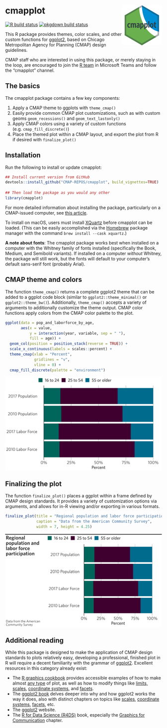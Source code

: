 
<!--

    ####### UUUUUUUU        ,ad8888ba,   88b           d88         db         88888888ba
    ####### :UUUUUUU       d8"'    `"8b  888b         d888        d88b        88      "8b
    #######. :UUUUUU      d8'            88`8b       d8'88       d8'`8b       88      ,8P
    ########  :UUUUU      88             88 `8b     d8' 88      d8'  `8b      88aaaaaa8P'
    #########:  :UUU      88             88  `8b   d8'  88     d8YaaaaY8b     88""""""'
    ##########:    '      Y8,            88   `8b d8'   88    d8""""""""8b    88
    #############:.        Y8a.    .a8P  88    `888'    88   d8'        `8b   88
    ################        `"Y8888Y"'   88     `8'     88  d8'          `8b  88
    
    
                                    PROUDLY PRESENTS
                                                                      88
                                                                      88                ,d
                                                                      88                88
 ,adPPYba,  88,dPYba,,adPYba,   ,adPPYYba,  8b,dPPYba,   8b,dPPYba,   88   ,adPPYba,  MM88MMM
a8"     ""  88P'   "88"    "8a  ""     `Y8  88P'    "8a  88P'    "8a  88  a8"     "8a   88
8b          88      88      88  ,adPPPPP88  88       d8  88       d8  88  8b       d8   88
"8a,   ,aa  88      88      88  88,    ,88  88b,   ,a8"  88b,   ,a8"  88  "8a,   ,a8"   88,
 `"Ybbd8"'  88      88      88  `"8bbdP"Y8  88`YbbdP"'   88`YbbdP"'   88   `"YbbdP"'    "Y888
                                            88           88
                                            88           88


               An R package made with ♥ in Chicago by and for CMAP staff.
-->

# cmapplot <img src="man/figures/logo.png" align="right" alt="cmapplot logo" width="128" />

<!-- badges: start -->

[![R build
status](https://github.com/CMAP-REPOS/cmapplot/workflows/R-CMD-check/badge.svg)](https://github.com/CMAP-REPOS/cmapplot/actions?query=workflow%3AR-CMD-check)
[![pkgdown build
status](https://github.com/CMAP-REPOS/cmapplot/workflows/pkgdown/badge.svg)](https://github.com/CMAP-REPOS/cmapplot/actions?query=workflow%3Apkgdown)
<!-- badges: end -->

This R package provides themes, color scales, and other custom functions
for [ggplot2](https://github.com/tidyverse/ggplot2), based on Chicago
Metropolitan Agency for Planning (CMAP) design guidelines.

CMAP staff who are interested in using this package, or merely staying
in the loop, are encouraged to join the [R
team](https://teams.microsoft.com/l/team/19%3ad705bfd7596a4518b588ad529d2367c8%40thread.skype/conversations?groupId=d7bab529-9c30-441e-9db6-4edfdca8202c&tenantId=43b185b9-e6d9-45a5-8e36-4c08dc0ab1a2)
in Microsoft Teams and follow the “cmapplot” channel.

## The basics

The cmapplot package contains a few key components:

1.  Apply a CMAP theme to ggplots with `theme_cmap()`
2.  Easily provide common CMAP plot customizations, such as with custom
    geoms `geom_recessions()` and `geom_text_lastonly()`
3.  Apply CMAP colors using a variety of custom functions
    (e.g. `cmap_fill_discrete()`)
4.  Place the themed plot within a CMAP layout, and export the plot from
    R if desired with `finalize_plot()`

## Installation

Run the following to install or update cmapplot:

``` r
## Install current version from GitHub
devtools::install_github("CMAP-REPOS/cmapplot", build_vignettes=TRUE)

## Then load the package as you would any other
library(cmapplot)
```

For more detailed information about installing the package, particularly
on a CMAP-issued computer, see [this
article](https://cmap-repos.github.io/cmapplot/articles/installation.html).

To install on macOS, users must install
[XQuartz](https://www.xquartz.org) before cmapplot can be loaded. (This
can be easily accomplished via the [Homebrew](https://brew.sh) package
manager with the command `brew install --cask xquartz`.)

**A note about fonts**: The cmapplot package works best when installed
on a computer with the Whitney family of fonts installed (specifically
the Book, Medium, and Semibold variants). If installed on a computer
*without* Whitney, the package will still work, but the fonts will
default to your computer’s default sans-serif font (probably Arial).

## CMAP theme and colors

The function `theme_cmap()` returns a complete ggplot2 theme that can be
added to a ggplot code block (similar to `ggplot2::theme_minimal()` or
`ggplot2::theme_bw()`). Additionally, `theme_cmap()` accepts a variety
of arguments to additionally customize the theme output. CMAP color
functions apply colors from the CMAP color palette to the plot.

``` r
ggplot(data = pop_and_laborforce_by_age, 
       aes(x = value,
           y = interaction(year, variable, sep = " "),
           fill = age)) +
  geom_col(position = position_stack(reverse = TRUE)) +
  scale_x_continuous(labels = scales::percent) +
  theme_cmap(xlab = "Percent",
             gridlines = "v",
             vline = 0) +
  cmap_fill_discrete(palette = "environment")
```

<img src="man/figures/README-theme-1.png" width="672" style="display: block; margin: auto;" />

## Finalizing the plot

The function `finalize_plot()` places a ggplot within a frame defined by
CMAP design standards. It provides a variety of customization options
via arguments, and allows for in-R viewing and/or exporting in various
formats.

``` r
finalize_plot(title = "Regional population and labor force participation",
              caption = "Data from the American Community Survey",
              width = 7, height = 4.25)
```

<img src="man/figures/README-finalize-1.png" width="672" style="display: block; margin: auto;" />

## Additional reading

While this package is designed to make the application of CMAP design
standards to plots relatively easy, developing a professional, finished
plot in R will require a decent familiarity with the grammar of
[ggplot2](ggplot2.tidyverse.org/). Excellent resources in this category
already exist:

-   The [R graphics cookbook](https://r-graphics.org/) provides
    accessible examples of how to make almost [any
    type](https://r-graphics.org/recipe-miscgraph-vectorfield) of plot,
    as well as how to modify things like [limits,
    scales](https://r-graphics.org/recipe-axes-range), [coordinate
    systems](https://r-graphics.org/recipe-axes-polar), and
    [facets](https://r-graphics.org/recipe-facet-basic).
-   The [ggplot2 book](https://ggplot2-book.org/) delves deeper into why
    and how ggplot2 works the way it does, also with distinct chapters
    on topics like
    [scales](https://ggplot2-book.org/scales-guides.html), [coordinate
    systems](https://ggplot2-book.org/coord.html),
    [facets](https://ggplot2-book.org/facet.html), etc.
-   The [ggplot2](ggplot2.tidyverse.org/) website.
-   The [R for Data Science (R4DS)](https://r4ds.had.co.nz/) book,
    especially the [Graphics for
    Communication](https://r4ds.had.co.nz/graphics-for-communication.html)
    chapter.
